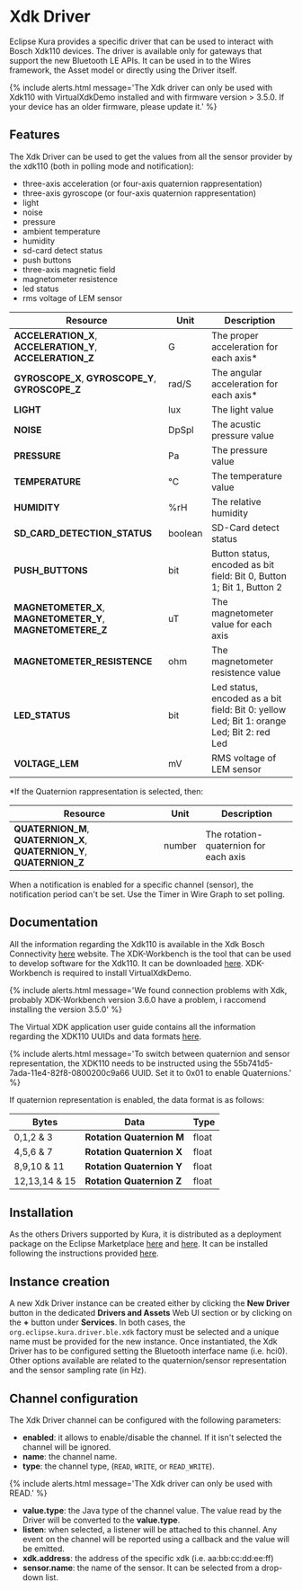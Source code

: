 # Xdk Driver

Eclipse Kura provides a specific driver that can be used to interact with Bosch Xdk110 devices. The driver is available only for gateways that support the new Bluetooth LE APIs. 
It can be used in to the Wires framework, the Asset model or directly using the Driver itself.

{% include alerts.html message='The Xdk driver can only be used with Xdk110 with VirtualXdkDemo installed and with firmware version > 3.5.0. If your device has an older firmware, please update it.' %}

## Features

The Xdk Driver can be used to get the values from all the sensor provider by the xdk110 (both in polling mode and notification):
- three-axis acceleration (or four-axis quaternion rappresentation) 
- three-axis gyroscope (or four-axis quaternion rappresentation)
- light
- noise
- pressure
- ambient temperature
- humidity
- sd-card detect status
- push buttons
- three-axis magnetic field
- magnetometer resistence
- led status
- rms voltage of LEM sensor

| Resource | Unit | Description |
|----------|------|-------------|
| **ACCELERATION_X**, **ACCELERATION_Y**, **ACCELERATION_Z** | G | The proper acceleration for each axis* |
| **GYROSCOPE_X**, **GYROSCOPE_Y**, **GYROSCOPE_Z** | rad/S | The angular acceleration for each axis* |
| **LIGHT** | lux | The light value |
| **NOISE** | DpSpl | The acustic pressure value |
| **PRESSURE** | Pa | The pressure value |
| **TEMPERATURE** | °C | The temperature value |
| **HUMIDITY** | %rH | The relative humidity |
| **SD_CARD_DETECTION_STATUS** | boolean | SD-Card detect status |
| **PUSH_BUTTONS** | bit | Button status, encoded as bit field: Bit 0, Button 1; Bit 1, Button 2 |
| **MAGNETOMETER_X**, **MAGNETOMETER_Y**, **MAGNETOMETERE_Z** | uT | The magnetometer value for each axis |
| **MAGNETOMETER_RESISTENCE** | ohm | The magnetometer resistence value |
| **LED_STATUS** | bit | Led status, encoded as a bit field: Bit 0: yellow Led; Bit 1: orange Led; Bit 2: red Led|
| **VOLTAGE_LEM** | mV | RMS voltage of LEM sensor |

*If the Quaternion rappresentation is selected, then:

| Resource | Unit | Description |
|----------|------|-------------|
|**QUATERNION_M**, **QUATERNION_X**, **QUATERNION_Y**, **QUATERNION_Z** | number | The rotation-quaternion for each axis |


When a notification is enabled for a specific channel (sensor), the notification period can't be set. Use the Timer in Wire Graph to set polling.

## Documentation

All the information regarding the Xdk110 is available in the Xdk Bosch Connectivity [here](https://xdk.bosch-connectivity.com/home) website.
The XDK-Workbench is the tool that can be used to develop software for the Xdk110. It can be downloaded [here](https://xdk.bosch-connectivity.com/it/software-downloads). XDK-Workbench is required to install VirtualXdkDemo.

{% include alerts.html message='We found connection problems with Xdk, probably XDK-Workbench version 3.6.0 have a problem, i raccomend installing the version 3.5.0' %}

The Virtual XDK application user guide contains all the information regarding the XDK110 UUIDs and data formats [here](http://xdk.bosch-connectivity.com/xdk_docs/html/_x_d_k__v_i_r_t_u_a_l__x_d_k__a_p_p__u_s_e_r__g_u_i_d_e.html). 

{% include alerts.html message='To switch between quaternion and sensor representation, the XDK110 needs to be instructed using the 55b741d5-7ada-11e4-82f8-0800200c9a66 UUID. Set it to 0x01 to enable Quaternions.' %}

If quaternion representation is enabled, the data format is as follows:

Bytes | Data | Type
---------|---------- |----------
0,1,2 & 3|**Rotation Quaternion M**|float
4,5,6 & 7|**Rotation Quaternion X**|float
8,9,10 & 11|**Rotation Quaternion Y**|float
12,13,14 & 15|**Rotation Quaternion Z**|float
 
 
## Installation

As the others Drivers supported by Kura, it is distributed as a deployment package on the Eclipse Marketplace [here](https://marketplace.eclipse.org) and [here](https://marketplace.eclipse.org). It can be installed following the instructions provided [here](../admin/application-management.html#section-eclipse-kura-marketplace).

## Instance creation

A new Xdk Driver instance can be created either by clicking the **New Driver** button in the dedicated **Drivers and Assets** Web UI section or by clicking on the **+** button under **Services**. In both cases, the `org.eclipse.kura.driver.ble.xdk` factory must be selected and a unique name must be provided for the new instance. 
Once instantiated, the Xdk Driver has to be configured setting the Bluetooth interface name (i.e. hci0). Other options available are related to the quaternion/sensor representation and the sensor sampling rate (in Hz). 

## Channel configuration

The Xdk Driver channel can be configured with the following parameters:

- **enabled**: it allows to enable/disable the channel. If it isn't selected the channel will be ignored.
- **name**: the channel name.
- **type**: the channel type, (`READ`, `WRITE`, or `READ_WRITE`).

{% include alerts.html message='The Xdk driver can only be used with READ.' %}

- **value.type**: the Java type of the channel value. The value read by the Driver will be converted to the **value.type**.
- **listen**: when selected, a listener will be attached to this channel. Any event on the channel will be reported using a callback and the value will be emitted.
- **xdk.address**: the address of the specific xdk (i.e. aa:bb:cc:dd:ee:ff)
- **sensor.name**: the name of the sensor. It can be selected from a drop-down list.

